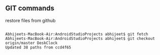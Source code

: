## GIT commands

restore files from github

```AppleScript

Abhijeets-MacBook-Air:AndroidStudioProjects abhijeet$ git fetch
Abhijeets-MacBook-Air:AndroidStudioProjects abhijeet$ git checkout origin/master DeskClock
Updated 38 paths from ccd4f65

```
